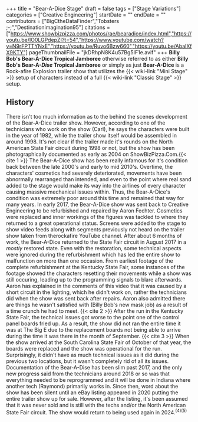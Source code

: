 +++
title = "Bear-A-Dice Stage"
draft = false
tags = ["Stage Variations"]
categories = ["Creative Engineering"]
startDate = ""
endDate = ""
contributors = ["BigCtheDataFinder","Tobsters ;-;","Destinationimagination95"]
citations = ["https://www.showbizpizza.com/photos/rae/bearadice/index.html","https://youtu.be/IO0LGPdepZI?t=54","https://www.youtube.com/watch?v=N9rFPTTYNxE","https://youtu.be/Ruvo6Bzw660","https://youtu.be/AbalXfX9KTY"]
pageThumbnailFile = "jkDRhpN8K4u57Bg5IF1e.avif"
+++
**Billy Bob's Bear-A-Dice Tropical Jamboree** otherwise referred to as either **Billy Bob's Bear-A-*Dise* Tropical Jamboree** or simply as just **Bear-A-Dice** is a Rock-afire Explosion trailer show that utilizes the {{< wiki-link "Mini Stage" >}} setup of characters instead of a full {{< wiki-link "Classic Stage" >}} setup.

## History

There isn't too much information as to the behind the scenes development of the Bear-A-Dice trailer show. However, according to one of the technicians who work on the show (Carl), he says the characters were built in the year of 1982, while the trailer show itself would be assembled in around 1998. It's not clear if the trailer made it's rounds on the North American State Fair circuit during 1998 or not, but the show has been photographically documented as early as 2004 on ShowBizPizza.Com.{{< cite 1 >}}
The Bear-A-Dice show has been really infamous for it's condition back between the late 2000's and early to mid 2010's. Overtime, the characters' cosmetics had severely deteriorated, movements have been abnormally rearranged than intended, and even to the point where real sand added to the stage would make its way into the airlines of every character causing massive mechanical issues within. Thus, the Bear-A-Dice's condition was extremely poor around this time and remained that way for many years.
In early 2017, the Bear-A-Dice show was sent back to Creative Engineering to be refurbished and repaired by Aaron Fechter. Cosmetics were replaced and inner workings of the figures was tackled to where they returned to a great operational status. Screens were added to the stage to show video feeds along with segments previously not heard on the trailer show taken from therockafire YouTube channel. After about 6 months of work, the Bear-A-Dice returned to the State Fair circuit in August 2017 in a *mostly* restored state.
Even with the restoration, some technical aspects were ignored during the refurbishment which has led the entire show to malfunction on more than one occasion. From earliest footage of the complete refurbishment at the Kentucky State Fair, some instances of the footage showed the characters resetting their movements while a show was still occuring, leading up to the programming signals to blare afterwards. Aaron has explained in the comments of this video that it was caused by a short circuit in the lighting, which he didn't work on, rather the technicians did when the show was sent back after repairs. Aaron also admitted there are things he wasn't satisfied with (Billy Bob's new mask job) as a result of a time crunch he had to meet. {{< cite 2 >}}
After the run in the Kentucky State Fair, the technical issues got worse to the point one of the control panel boards fried up. As a result, the show did not ran the entire time it was at The Big E due to the replacement boards not being able to arrive during the time it was there in the month of September. {{< cite 3 >}} When the show arrived at the South Carolina State Fair of October of that year, the boards were replaced and the show was operational for the run. Surprisingly, it didn't have as much technical issues as it did during the previous two locations, but it wasn't completely rid of all its issues.
Documentation of the Bear-A-Dise has been slim past 2017, and the only new progress said from the technicians around 2018 or so was that everything needed to be reprogrammed and it will be done in Indiana where another tech (Raymond) primarily works in. Since then, word about the show has been silent until an eBay listing appeared in 2020 putting the entire trailer show up for sale. However, after the listing, it's been assumed that it was never sold and is still with the techs and/or the North American State Fair circuit. The show would return to being used again in 2024.<sup>(4)(5)</sup>
